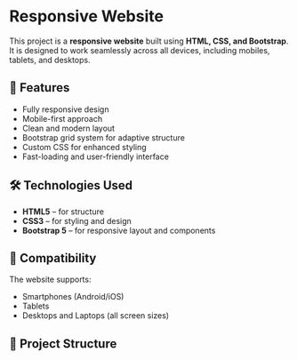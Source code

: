 # Responsive Website  

This project is a **responsive website** built using **HTML, CSS, and Bootstrap**. It is designed to work seamlessly across all devices, including mobiles, tablets, and desktops.  

## 🚀 Features  
- Fully responsive design  
- Mobile-first approach  
- Clean and modern layout  
- Bootstrap grid system for adaptive structure  
- Custom CSS for enhanced styling  
- Fast-loading and user-friendly interface  

## 🛠️ Technologies Used  
- **HTML5** – for structure  
- **CSS3** – for styling and design  
- **Bootstrap 5** – for responsive layout and components  

## 📱 Compatibility  
The website supports:  
- Smartphones (Android/iOS)  
- Tablets  
- Desktops and Laptops (all screen sizes)  

## 📂 Project Structure  
